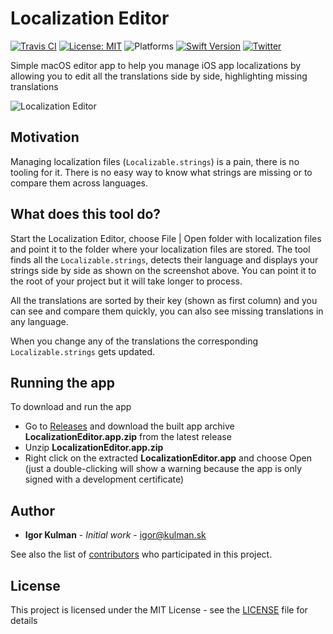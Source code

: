 # Localization Editor

[![Travis CI](https://api.travis-ci.com/igorkulman/iOSLocalizationEditor.svg?branch=master)](https://travis-ci.com/igorkulman/iOSLocalizationEditor)
[![License: MIT](https://img.shields.io/badge/License-MIT-yellow.svg)](https://opensource.org/licenses/MIT)
![Platforms](https://img.shields.io/badge/platform-macOS-lightgrey.svg)
[![Swift Version](https://img.shields.io/badge/Swift-4.2-F16D39.svg?style=flat)](https://developer.apple.com/swift)
[![Twitter](https://img.shields.io/badge/twitter-@igorkulman-blue.svg)](http://twitter.com/igorkulman)

Simple macOS editor app to help you manage iOS app localizations by allowing you to edit all the translations side by side, highlighting missing translations

![Localization Editor](https://github.com/igorkulman/iOSLocalizationEditor/raw/master/screenshots/editor.png)

## Motivation

Managing localization files (`Localizable.strings`) is a pain, there is no tooling for it. There is no easy way to know what strings are missing or to compare them across languages. 

## What does this tool do?

Start the Localization Editor, choose File | Open folder with localization files and point it to the folder where your localization files are stored. The tool finds all the `Localizable.strings`, detects their language and displays your strings side by side as shown on the screenshot above. You can point it to the root of your project but it will take longer to process. 

All the translations are sorted by their key (shown as first column) and you can see and compare them quickly, you can also see missing translations in any language. 

When you change any of the translations the corresponding `Localizable.strings` gets updated.

## Running the app

To download and run the app

- Go to [Releases](https://github.com/igorkulman/iOSLocalizationEditor/releases) and download the built app archive **LocalizationEditor.app.zip** from the latest release
- Unzip **LocalizationEditor.app.zip**
- Right click on the extracted **LocalizationEditor.app** and choose Open (just a double-clicking will show a warning because the app is only signed with a development certificate)

## Author

- **Igor Kulman** - *Initial work* - igor@kulman.sk

See also the list of [contributors](https://github.com/igorkulman/iOSLocalizationEditor/contributors) who participated in this project.

## License

This project is licensed under the MIT License - see the [LICENSE](LICENSE) file for details
